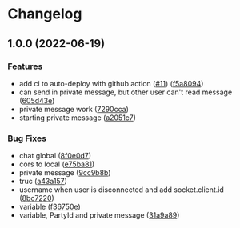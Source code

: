 # Changelog

## 1.0.0 (2022-06-19)


### Features

* add ci to auto-deploy with github action ([#11](https://www.github.com/SecretHouseGame/websocket/issues/11)) ([f5a8094](https://www.github.com/SecretHouseGame/websocket/commit/f5a80944c00d1b3f292fef8c3fe7205133363613))
* can send in private message, but other user can't read message ([605d43e](https://www.github.com/SecretHouseGame/websocket/commit/605d43eac42134d6b543555fdda3dc7372723947))
* private message work ([7290cca](https://www.github.com/SecretHouseGame/websocket/commit/7290cca531063ac82c16e0b0a878a92ffa1b266b))
* starting private message ([a2051c7](https://www.github.com/SecretHouseGame/websocket/commit/a2051c765a4f1ff87182fffc86d2f257d8f96122))


### Bug Fixes

* chat global ([8f0e0d7](https://www.github.com/SecretHouseGame/websocket/commit/8f0e0d7503b671edad502528c4d1c72e871175b8))
* cors to local ([e75ba81](https://www.github.com/SecretHouseGame/websocket/commit/e75ba8149bc7d7c55d3f74fbfcb9329bbc84267a))
* private message ([9cc9b8b](https://www.github.com/SecretHouseGame/websocket/commit/9cc9b8be176791d9782e593b8a627340ca9a01f5))
* truc ([a43a157](https://www.github.com/SecretHouseGame/websocket/commit/a43a1577a716d67f16a0461b7df522d021ce290c))
* username when user is disconnected and add socket.client.id ([8bc7220](https://www.github.com/SecretHouseGame/websocket/commit/8bc722046e254c7708489f5941af62170a00391e))
* variable ([f36750e](https://www.github.com/SecretHouseGame/websocket/commit/f36750ec468173ea22b3dec80ad7b1e8226ffcc9))
* variable, PartyId and private message ([31a9a89](https://www.github.com/SecretHouseGame/websocket/commit/31a9a899377090a45e9bec8ac1231b53ba47b157))
